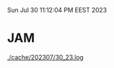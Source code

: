 Sun Jul 30 11:12:04 PM EEST 2023
# JAM
<a href='./cache/202307/30_23.log'>./cache/202307/30_23.log</a>
